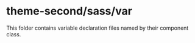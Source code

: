 # theme-second/sass/var

This folder contains variable declaration files named by their component class.
